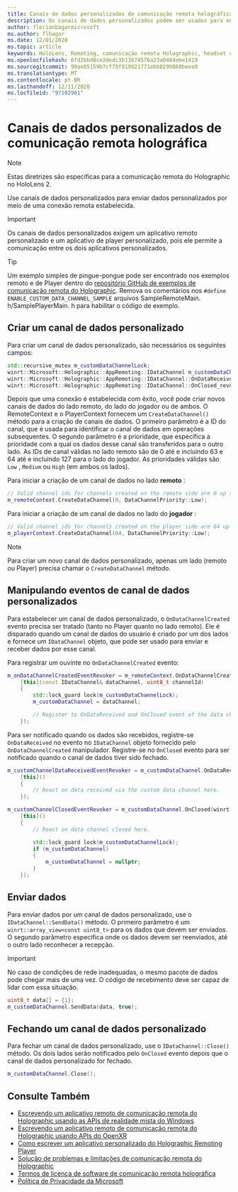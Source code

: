 ```yaml
---
title: Canais de dados personalizados de comunicação remota holográfica
description: Os canais de dados personalizados podem ser usados para enviar dados do usuário pela conexão remota Holographic já estabelecida.
author: florianbagarmicrosoft
ms.author: flbagar
ms.date: 12/01/2020
ms.topic: article
keywords: HoloLens, Remoting, comunicação remota Holographic, headset de realidade misturada, headset de realidade mista do Windows, headset de realidade virtual, canais de dados
ms.openlocfilehash: 6fd2bbd8ce2dedc3b13674576a23a0484ebe1419
ms.sourcegitcommit: 99ae85159b7cf75f919021771ebb8299868beea9
ms.translationtype: MT
ms.contentlocale: pt-BR
ms.lasthandoff: 12/11/2020
ms.locfileid: "97102901"
---
```

# <a name="custom-holographic-remoting-data-channels"></a>Canais de dados personalizados de comunicação remota holográfica

>[!NOTE]
>Estas diretrizes são específicas para a comunicação remota do Holographic no HoloLens 2.

Use canais de dados personalizados para enviar dados personalizados por meio de uma conexão remota estabelecida.

>[!IMPORTANT]
>Os canais de dados personalizados exigem um aplicativo remoto personalizado e um aplicativo de player personalizado, pois ele permite a comunicação entre os dois aplicativos personalizados.

>[!TIP]
>Um exemplo simples de pingue-pongue pode ser encontrado nos exemplos remoto e de Player dentro do [repositório GitHub de exemplos de comunicação remota do Holographic](https://github.com/microsoft/MixedReality-HolographicRemoting-Samples). Remova os comentários nos ```#define ENABLE_CUSTOM_DATA_CHANNEL_SAMPLE``` arquivos SampleRemoteMain. h/SamplePlayerMain. h para habilitar o código de exemplo.


## <a name="create-a-custom-data-channel"></a>Criar um canal de dados personalizado


Para criar um canal de dados personalizado, são necessários os seguintes campos:
```cpp
std::recursive_mutex m_customDataChannelLock;
winrt::Microsoft::Holographic::AppRemoting::IDataChannel m_customDataChannel = nullptr;
winrt::Microsoft::Holographic::AppRemoting::IDataChannel::OnDataReceived_revoker m_customChannelDataReceivedEventRevoker;
winrt::Microsoft::Holographic::AppRemoting::IDataChannel::OnClosed_revoker m_customChannelClosedEventRevoker;
```

Depois que uma conexão é estabelecida com êxito, você pode criar novos canais de dados do lado remoto, do lado do jogador ou de ambos. O RemoteContext e o PlayerContext fornecem um ```CreateDataChannel()``` método para a criação de canais de dados. O primeiro parâmetro é a ID do canal, que é usada para identificar o canal de dados em operações subsequentes. O segundo parâmetro é a prioridade, que especifica a prioridade com a qual os dados desse canal são transferidos para o outro lado. As IDs de canal válidas no lado remoto são de 0 até e incluindo 63 e 64 até e incluindo 127 para o lado do jogador. As prioridades válidas são ```Low``` , ```Medium``` ou ```High``` (em ambos os lados).

Para iniciar a criação de um canal de dados no lado **remoto** :
```cpp
// Valid channel ids for channels created on the remote side are 0 up to and including 63
m_remoteContext.CreateDataChannel(0, DataChannelPriority::Low);
```

Para iniciar a criação de um canal de dados no lado do **jogador** :
```cpp
// Valid channel ids for channels created on the player side are 64 up to and including 127
m_playerContext.CreateDataChannel(64, DataChannelPriority::Low);
```

>[!NOTE]
>Para criar um novo canal de dados personalizado, apenas um lado (remoto ou Player) precisa chamar o ```CreateDataChannel``` método.

## <a name="handling-custom-data-channel-events"></a>Manipulando eventos de canal de dados personalizados

Para estabelecer um canal de dados personalizado, o ```OnDataChannelCreated``` evento precisa ser tratado (tanto no Player quanto no lado remoto). Ele é disparado quando um canal de dados do usuário é criado por um dos lados e fornece um ```IDataChannel``` objeto, que pode ser usado para enviar e receber dados por esse canal.

Para registrar um ouvinte no ```OnDataChannelCreated``` evento:
```cpp
m_onDataChannelCreatedEventRevoker = m_remoteContext.OnDataChannelCreated(winrt::auto_revoke,
    [this](const IDataChannel& dataChannel, uint8_t channelId)
    {
        std::lock_guard lock(m_customDataChannelLock);
        m_customDataChannel = dataChannel;

        // Register to OnDataReceived and OnClosed event of the data channel here, see below...
    });
```

Para ser notificado quando os dados são recebidos, registre-se ```OnDataReceived``` no evento no ```IDataChannel``` objeto fornecido pelo ```OnDataChannelCreated``` manipulador. Registre-se no ```OnClosed``` evento para ser notificado quando o canal de dados tiver sido fechado.

```cpp
m_customChannelDataReceivedEventRevoker = m_customDataChannel.OnDataReceived(winrt::auto_revoke, 
    [this]()
    {
        // React on data received via the custom data channel here.
    });

m_customChannelClosedEventRevoker = m_customDataChannel.OnClosed(winrt::auto_revoke,
    [this]()
    {
        // React on data channel closed here.

        std::lock_guard lock(m_customDataChannelLock);
        if (m_customDataChannel)
        {
            m_customDataChannel = nullptr;
        }
    });
```

## <a name="sending-data"></a>Enviar dados

Para enviar dados por um canal de dados personalizado, use o ```IDataChannel::SendData()``` método. O primeiro parâmetro é um ```winrt::array_view<const uint8_t>``` para os dados que devem ser enviados. O segundo parâmetro especifica onde os dados devem ser reenviados, até o outro lado reconhecer a recepção. 

>[!IMPORTANT]
>No caso de condições de rede inadequadas, o mesmo pacote de dados pode chegar mais de uma vez. O código de recebimento deve ser capaz de lidar com essa situação.

```cpp
uint8_t data[] = {1};
m_customDataChannel.SendData(data, true);
```

## <a name="closing-a-custom-data-channel"></a>Fechando um canal de dados personalizado

Para fechar um canal de dados personalizado, use o ```IDataChannel::Close()``` método. Os dois lados serão notificados pelo ```OnClosed``` evento depois que o canal de dados personalizado for fechado.

```cpp
m_customDataChannel.Close();
```

## <a name="see-also"></a>Consulte Também
* [Escrevendo um aplicativo remoto de comunicação remota do Holographic usando as APIs de realidade mista do Windows](holographic-remoting-create-remote-wmr.md)
* [Escrevendo um aplicativo remoto de comunicação remota do Holographic usando APIs do OpenXR](holographic-remoting-create-remote-openxr.md)
* [Como escrever um aplicativo personalizado do Holographic Remoting Player](holographic-remoting-create-player.md)
* [Solução de problemas e limitações de comunicação remota do Holographic](holographic-remoting-troubleshooting.md)
* [Termos de licença de software de comunicação remota holográfica](https://docs.microsoft.com//legal/mixed-reality/microsoft-holographic-remoting-software-license-terms)
* [Política de Privacidade da Microsoft](https://go.microsoft.com/fwlink/?LinkId=521839)
